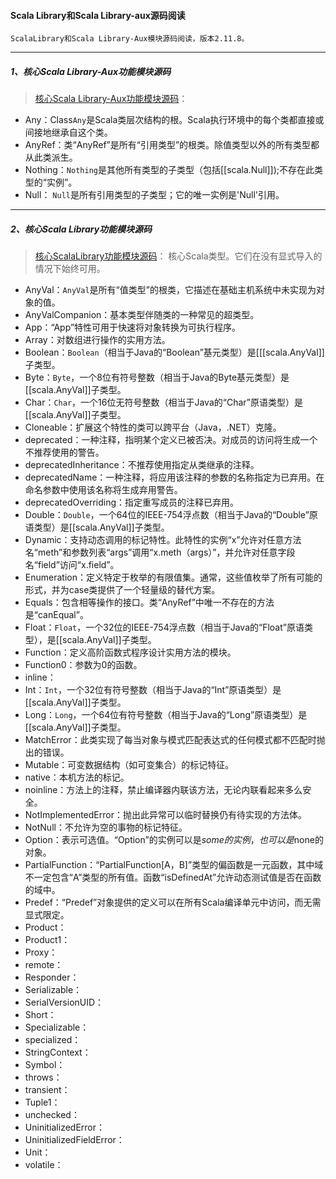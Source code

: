 #### Scala Library和Scala Library-aux源码阅读
    ScalaLibrary和Scala Library-Aux模块源码阅读，版本2.11.8。

-----
##### 1、核心Scala Library-Aux功能模块源码
> [核心Scala Library-Aux功能模块源码](src/main/scala/libiary-aux)：
* Any：Class`Any`是Scala类层次结构的根。Scala执行环境中的每个类都直接或间接地继承自这个类。
* AnyRef：类“AnyRef”是所有“引用类型”的根类。除值类型以外的所有类型都从此类派生。
* Nothing：`Nothing`是其他所有类型的子类型（包括[[scala.Null]]);不存在此类型的“实例”。
* Null： `Null`是所有引用类型的子类型；它的唯一实例是'Null'引用。

-----
##### 2、核心Scala Library功能模块源码
> [核心ScalaLibrary功能模块源码](src/main/scala)： 核心Scala类型。它们在没有显式导入的情况下始终可用。
* AnyVal：`AnyVal`是所有“值类型”的根类，它描述在基础主机系统中未实现为对象的值。
* AnyValCompanion：基本类型伴随类的一种常见的超类型。
* App：“App”特性可用于快速将对象转换为可执行程序。
* Array：对数组进行操作的实用方法。
* Boolean：`Boolean`（相当于Java的“Boolean”基元类型）是[[[scala.AnyVal]]子类型。
* Byte：`Byte`，一个8位有符号整数（相当于Java的Byte基元类型）是[[scala.AnyVal]]子类型。
* Char：`Char`，一个16位无符号整数（相当于Java的“Char”原语类型）是[[scala.AnyVal]]子类型。
* Cloneable：扩展这个特性的类可以跨平台（Java，.NET）克隆。
* deprecated：一种注释，指明某个定义已被否决。对成员的访问将生成一个不推荐使用的警告。
* deprecatedInheritance：不推荐使用指定从类继承的注释。
* deprecatedName：一种注释，将应用该注释的参数的名称指定为已弃用。在命名参数中使用该名称将生成弃用警告。
* deprecatedOverriding：指定重写成员的注释已弃用。
* Double：`Double`，一个64位的IEEE-754浮点数（相当于Java的“Double”原语类型）是[[scala.AnyVal]]子类型。
* Dynamic：支持动态调用的标记特性。此特性的实例“x”允许对任意方法名“meth”和参数列表“args”调用“x.meth（args）”，并允许对任意字段名“field”访问“x.field”。
* Enumeration：定义特定于枚举的有限值集。通常，这些值枚举了所有可能的形式，并为case类提供了一个轻量级的替代方案。
* Equals：包含相等操作的接口。类“AnyRef”中唯一不存在的方法是“canEqual”。
* Float：`Float`，一个32位的IEEE-754浮点数（相当于Java的“Float”原语类型），是[[scala.AnyVal]]子类型。
* Function：定义高阶函数式程序设计实用方法的模块。
* Function0：参数为0的函数。
* inline：
* Int：`Int`，一个32位有符号整数（相当于Java的“Int”原语类型）是[[scala.AnyVal]]子类型。
* Long：`Long`，一个64位有符号整数（相当于Java的“Long”原语类型）是[[scala.AnyVal]]子类型。
* MatchError：此类实现了每当对象与模式匹配表达式的任何模式都不匹配时抛出的错误。
* Mutable：可变数据结构（如可变集合）的标记特征。
* native：本机方法的标记。
* noinline：方法上的注释，禁止编译器内联该方法，无论内联看起来多么安全。
* NotImplementedError：抛出此异常可以临时替换仍有待实现的方法体。
* NotNull：不允许为空的事物的标记特征。
* Option：表示可选值。“Option”的实例可以是$some的实例，也可以是$none的对象。
* PartialFunction：“PartialFunction[A，B]”类型的偏函数是一元函数，其中域不一定包含“A”类型的所有值。函数“isDefinedAt”允许动态测试值是否在函数的域中。
* Predef：“Predef”对象提供的定义可以在所有Scala编译单元中访问，而无需显式限定。
* Product：
* Product1：
* Proxy：
* remote：
* Responder：
* Serializable：
* SerialVersionUID：
* Short：
* Specializable：
* specialized：
* StringContext：
* Symbol：
* throws：
* transient：
* Tuple1：
* unchecked：
* UninitializedError：
* UninitializedFieldError：
* Unit：
* volatile：


